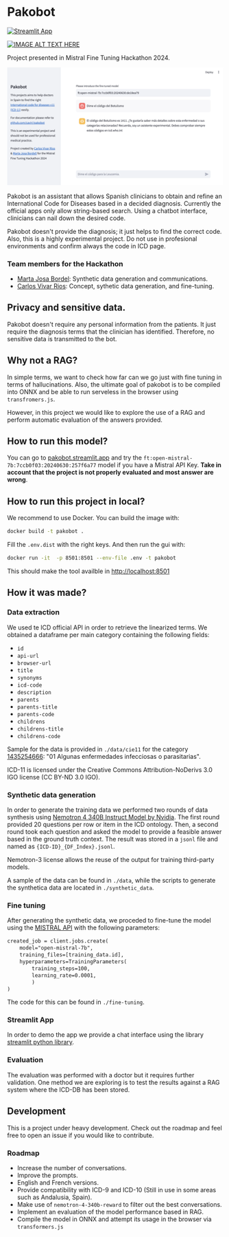 # Pakobot

[![Streamlit App](https://static.streamlit.io/badges/streamlit_badge_black_white.svg)](https://pakobot.streamlit.app)

[![IMAGE ALT TEXT HERE](https://img.youtube.com/vi/oMNpTxRnvIw/0.jpg)](https://www.youtube.com/watch?v=oMNpTxRnvIw)


Project presented in Mistral Fine Tuning Hackathon 2024. 

![Pakobot GUI](assets/pakobot-gui.png)

Pakobot is an assistant that allows Spanish clinicians to obtain and refine an International Code for Diseases based in a decided diagnosis. Currently the official apps only allow string-based search. Using a chatbot interface, clinicians can nail down the desired code.

Pakobot doesn't provide the diagnosis; it just helps to find the correct code. Also, this is a highly experimental project. Do not use in profesional environments and confirm always the code in ICD page.

### Team members for the Hackathon

- [Marta Josa Bordel](http://ovellaverda.cat): Synthetic data generation and communications.
- [Carlos Vivar Rios](http://www.carlosvivarrios.com): Concept, sythetic data generation, and fine-tuning.

## Privacy and sensitive data.

Pakobot doesn't require any personal information from the patients. It just require the diagnosis terms that the clinician has identified. Therefore, no sensitive data is transmitted to the bot.

## Why not a RAG?

In simple terms, we want to check how far can we go just with fine tuning in terms of hallucinations. Also, the ultimate goal of pakobot is to be compiled into ONNX and be able to run serveless in the browser using `transfromers.js`.

However, in this project we would like to explore the use of a RAG and perform automatic evaluation of the answers provided. 

## How to run this model?

You can go to [pakobot.streamlit.app](pakobot.streamlit.app) and try the `ft:open-mistral-7b:7ccb0f03:20240630:257f6a77` model if you have a Mistral API Key. **Take in account that the project is not properly evaluated and most answer are wrong**.

## How to run this project in local?

We recommend to use Docker. You can build the image with:

```bash
docker build -t pakobot .
```
Fill the `.env.dist` with the right keys. And then run the gui with:

```bash
docker run -it  -p 8501:8501 --env-file .env -t pakobot
```

This should make the tool availble in [http://localhost:8501](http://localhost:8501)

## How it was made?

### Data extraction

We used te ICD official API in order to retrieve the linearized terms. We obtained a dataframe per main category containing the following fields: 

- `id`
- `api-url`
- `browser-url`
- `title`
- `synonyms`
- `icd-code`
- `description`
- `parents`
- `parents-title`
- `parents-code`
- `childrens`
- `childrens-title`
- `childrens-code`

Sample for the data is provided in `./data/cie11` for the category [1435254666](https://icd.who.int/browse/2024-01/mms/es#1435254666): "01 Algunas enfermedades infecciosas o parasitarias".

ICD-11 is licensed under the Creative Commons Attribution-NoDerivs 3.0 IGO license (CC BY-ND 3.0 IGO).

### Synthetic data generation

In order to generate the training data we performed two rounds of data synthesis using [Nemotron 4 340B Instruct Model by Nvidia](https://build.nvidia.com/nvidia/nemotron-4-340b-instruct). The first round provided 20 questions per row or item in the ICD ontology. Then, a second round took each question and asked the model to provide a feasible answer based in the ground truth context. The result was stored in a `jsonl` file and named as `{ICD-ID}_{DF_Index}.jsonl`.

Nemotron-3 license allows the reuse of the output for training third-party models. 

A sample of the data can be found in `./data`, while the scripts to generate the synthetica data are located in `./synthetic_data`.

### Fine tuning

After generating the synthetic data, we proceded to fine-tune the model using the [MISTRAL API](https://docs.mistral.ai/guides/finetuning/) with the following parameters:

```
created_job = client.jobs.create(
    model="open-mistral-7b",
    training_files=[training_data.id],
    hyperparameters=TrainingParameters(
        training_steps=100,
        learning_rate=0.0001,
        )
)
```

The code for this can be found in `./fine-tuning`. 

### Streamlit App

In order to demo the app we provide a chat interface using the library [streamlit python library](https://streamlit.io/).

### Evaluation 

The evaluation was performed with a doctor but it requires further validation. One method we are exploring is to test the results against a RAG system where the ICD-DB has been stored. 

## Development

This is a project under heavy development. Check out the roadmap and feel free to open an issue if you would like to contribute.

### Roadmap

- Increase the number of conversations.
- Improve the prompts. 
- English and French versions.
- Provide compatibility with ICD-9 and ICD-10 (Still in use in some areas such as Andalusia, Spain).
- Make use of `nemotron-4-340b-reward` to filter out the best conversations.
- Implement an evaluation of the model performance based in RAG. 
- Compile the model in ONNX and attempt its usage in the browser via `transformers.js`

